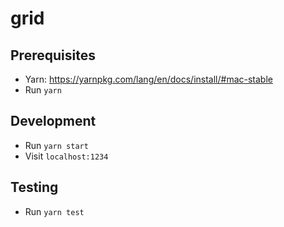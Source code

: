 # grid

## Prerequisites
* Yarn: https://yarnpkg.com/lang/en/docs/install/#mac-stable
* Run `yarn`

## Development
* Run `yarn start`
* Visit `localhost:1234`

## Testing
* Run `yarn test`
